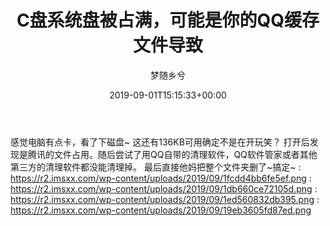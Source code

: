 ﻿---
title: C盘系统盘被占满，可能是你的QQ缓存文件导致
author: 梦随乡兮
type: post
date: 2019-09-01T15:15:33+00:00
featured_image: https://r2.imsxx.com/wp-content/uploads/2019/09/1fcdd4bb6fe5ef.png
b2_single_post_style:
- post-style-1
b2_single_post_video_role:
- none
b2_single_post_sidebar_show:
- 1
b2_post_reading_role:
- none
views:
- 1330
categories:
- 笔记
tags:
- QQ
- 删除
- 占用
- 磁盘
slug: "c-qq"
---
感觉电脑有点卡，看了下磁盘~ 这还有136KB可用确定不是在开玩笑？
打开后发现是腾讯的文件占用。随后尝试了用QQ自带的清理软件，QQ软件管家或者其他第三方的清理软件都没能清理掉。
最后直接他妈把整个文件夹删了~搞定~
: https://r2.imsxx.com/wp-content/uploads/2019/09/1fcdd4bb6fe5ef.png
: https://r2.imsxx.com/wp-content/uploads/2019/09/1db660ce72105d.png
: https://r2.imsxx.com/wp-content/uploads/2019/09/1ed560832db395.png
: https://r2.imsxx.com/wp-content/uploads/2019/09/19eb3605fd87ed.png
